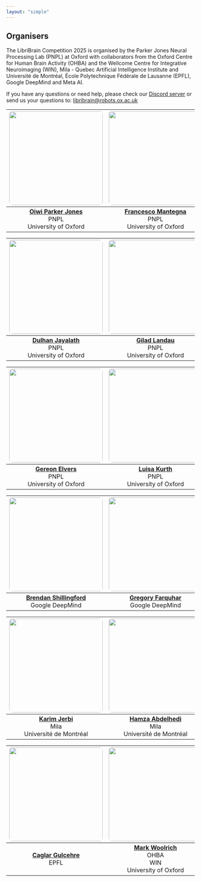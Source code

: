 ```yaml
---
layout: "simple"
---
```


## Organisers
The LibriBrain Competition 2025 is organised by the Parker Jones Neural Processing Lab (PNPL) at Oxford with collaborators from the Oxford Centre for Human Brain Activity (OHBA) and the Wellcome Centre for Integrative Neuroimaging (WIN), Mila - Quebec Artificial Intelligence Institute and Université de Montréal, École Polytechnique Fédérale de Lausanne (EPFL), Google DeepMind and Meta AI.


If you have any questions or need help, please check our [Discord server](https://neural-processing-lab.github.io/2025-libribrain-competition/links/discord) or send us your questions to: [libribrain@robots.ox.ac.uk](mailto:libribrain@robots.ox.ac.uk)

| <img src="https://neural-processing-lab.github.io/people/oiwi.png" style="width: 250px; height: 250px; object-fit: cover; border-radius: 8px; display: block; margin: auto;"/> | <img src="https://neural-processing-lab.github.io/people/francesco.png" style="width: 250px; height: 250px; object-fit: cover; border-radius: 8px; display: block; margin: auto;"/> | <img src="https://neural-processing-lab.github.io/people/miran.png" style="width: 250px; height: 250px; object-fit: cover; border-radius: 8px; display: block; margin: auto;"/> |
| :----------------------------------------------------------: | :----------------------------------------------------------: | :----------------------------------------------------------: |
|   [**Oiwi Parker Jones**](https://pnpl.robots.ox.ac.uk/people/#oiwi-parker-jones) <br>PNPL<br />University of Oxford   |  [**Francesco Mantegna**](https://neural-processing-lab.github.io/people/#francesco-mantegna) <br> PNPL<br />University of Oxford  |    [**Miran Özdogan**](https://neural-processing-lab.github.io/people/#miran-%C3%B6zdogan) <br> PNPL<br />University of Oxford     |

| <img src="https://neural-processing-lab.github.io/people/dulhan.png" style="width: 250px; height: 250px; object-fit: cover; border-radius: 8px; display: block; margin: auto;"/> | <img src="https://neural-processing-lab.github.io/people/gilad.png" style="width: 250px; height: 250px; object-fit: cover; border-radius: 8px; display: block; margin: auto;"/> | <img src="https://neural-processing-lab.github.io/people/pratik.jpg" style="width: 250px; height: 250px; object-fit: cover; border-radius: 8px; display: block; margin: auto;"/> |
| :----------------------------------------------------------: | :----------------------------------------------------------: | :----------------------------------------------------------: |
|   [**Dulhan Jayalath**](https://neural-processing-lab.github.io/people/#dulhan-jayalath) <br> PNPL<br />University of Oxford    |     [**Gilad Landau**](https://neural-processing-lab.github.io/people/#gilad-d-landau) <br> PNPL<br />University of Oxford     |    [**Pratik Somaiya**](https://neural-processing-lab.github.io/people/#pratik-somaiya) <br> PNPL<br />University of Oxford    |

| <img src="https://framerusercontent.com/images/QmXPlM1YzgfVdzcRaAjpVi9CJTo.jpg" style="width: 250px; height: 250px; object-fit: cover; border-radius: 8px; display: block; margin: auto;"/> | <img src="https://neural-processing-lab.github.io/people/luisa.jpg" style="width: 250px; height: 250px; object-fit: cover; border-radius: 8px; display: block; margin: auto;"/> | <img src="https://encrypted-tbn0.gstatic.com/images?q=tbn:ANd9GcTzsr64C0yypJw82eoGUqhQZC-Xrg8kEp4Yrg&s" style="width: 250px; height: 250px; object-fit: cover; border-radius: 8px; display: block; margin: auto;"/> |
| :----------------------------------------------------------: | :----------------------------------------------------------: | :----------------------------------------------------------: |
|    [**Gereon Elvers**](https://gereonelvers.com/) <br> PNPL<br />University of Oxford     |     [**Luisa Kurth**](https://neural-processing-lab.github.io/people/#luisa-kurth) <br> PNPL<br />University of Oxford      |      [**Teyun Kwon**](https://uk.linkedin.com/in/john-teyun-kwon) <br> PNPL<br />University of Oxford      |

| <img src="https://www.cs.ox.ac.uk/files/6815//me.jpg" style="width: 250px; height: 250px; object-fit: cover; border-radius: 8px; display: block; margin: auto;"/> | <img src="https://www.cs.ox.ac.uk/files/9700//greg.jpg" style="width: 250px; height: 250px; object-fit: cover; border-radius: 8px; display: block; margin: auto;"/> | <img src="https://imbue.com/preview/minqi-jiang.jpg" style="width: 250px; height: 250px; object-fit: cover; border-radius: 8px; display: block; margin: auto;"/> |
| :----------------------------------------------------------: | :----------------------------------------------------------: | :----------------------------------------------------------: |
|        [**Brendan Shillingford**](https://scholar.google.co.uk/citations?user=0tPZW4kAAAAJ&hl=en) <br> Google DeepMind         |          [**Gregory Farquhar**](https://scholar.google.co.uk/citations?user=6Z-RC-QAAAAJ&hl=en) <br> Google DeepMind           |                 [**Minqi Jiang**](https://minch.co/) <br> Meta AI                  |

| <img src="https://mila.quebec/sites/default/files/styles/member_full/public/member/5183/portrait-of-karim-jerbi.jpeg.webp?itok=a5PTCGVH" style="width: 250px; height: 250px; object-fit: cover; border-radius: 8px; display: block; margin: auto;"/> | <img src="https://mila.quebec/sites/default/files/styles/member_full/public/member/10372/portrait-of-hamza-abdelhedi.jpeg.webp?itok=Jv2k3ttN" style="width: 250px; height: 250px; object-fit: cover; border-radius: 8px; display: block; margin: auto;"/> | <img src="https://media.licdn.com/dms/image/v2/D5603AQGT6bxwmPI6Cg/profile-displayphoto-shrink_200_200/profile-displayphoto-shrink_200_200/0/1688798083899?e=2147483647&v=beta&t=usD9Qbd6WJO5x-jvZoPLMn1WJeZS6Jv1CmwxmJezsdk" style="width: 250px; height: 250px; object-fit: cover; border-radius: 8px; display: block; margin: auto;"/> |
| :----------------------------------------------------------: | :----------------------------------------------------------: | :----------------------------------------------------------: |
|    [**Karim Jerbi**](https://mila.quebec/en/directory/karim-jerbi) <br> Mila<br />Université de Montréal     |  [**Hamza Abdelhedi**](https://mila.quebec/en/directory/hamza-abdelhedi) <br> Mila<br />Université de Montréal   | [**Yorguin Mantilla Ramos**](https://mila.quebec/en/directory/yorguin-mantilla-ramos) <br> Mila<br />Université de Montréal |

| <img src="https://static.wixstatic.com/media/d07d46_6f5a859836124649bcbe3d22bbb70cf9~mv2.jpg/v1/fill/w_640,h_880,al_c,q_85,usm_0.66_1.00_0.01,enc_avif,quality_auto/d07d46_6f5a859836124649bcbe3d22bbb70cf9~mv2.jpg" style="width: 250px; height: 250px; object-fit: cover; border-radius: 8px; display: block; margin: auto;"/> | <img src="https://res.cloudinary.com/dwccfildc/c_limit,f_auto,w_1140/v1585272380/prod/2a44928aabbef9b3dd2b97e038fc49a0.jpg" style="width: 250px; height: 250px; object-fit: cover; border-radius: 8px; display: block; margin: auto;"/> | <img src="https://res.cloudinary.com/dwccfildc/c_limit,f_auto,w_1140/v1585061763/prod/0021a3e112be4f8ff4dc95552683f651.jpg" style="width: 250px; height: 250px; object-fit: cover; border-radius: 8px; display: block; margin: auto;"/> |
| :----------------------------------------------------------: | :----------------------------------------------------------: | :----------------------------------------------------------: |
| [**Caglar Gulcehre**](https://people.epfl.ch/caglar.gulcehre?lang=en) <br>EPFL | [**Mark Woolrich**](https://www.win.ox.ac.uk/people/mark-woolrich) <br> OHBA<br />WIN<br />University of Oxford | [**Natalie Voets**](https://www.ndcn.ox.ac.uk/team/natalie-voets) <br> WIN<br />University of Oxford |
